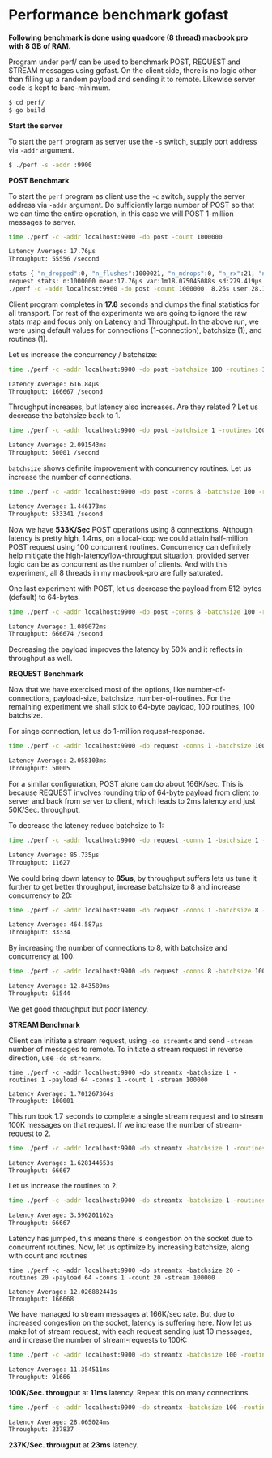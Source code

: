 Performance benchmark gofast
============================

**Following benchmark is done using quadcore (8 thread) macbook pro with
8 GB of RAM.**

Program under perf/ can be used to benchmark POST, REQUEST and STREAM messages
using gofast. On the client side, there is no logic other than filling up a
random payload and sending it to remote. Likewise server code is kept to
bare-minimum.

```bash
$ cd perf/
$ go build
```

**Start the server**

To start the `perf` program as server use the `-s` switch, supply port address
via `-addr` argument.

```bash
$ ./perf -s -addr :9900
```

**POST Benchmark**

To start the `perf` program as client use the `-c` switch, supply the server
address via `-addr` argument. Do sufficiently large number of POST so that
we can time the entire operation, in this case we will POST 1-million messages
to server.

```bash
time ./perf -c -addr localhost:9900 -do post -count 1000000

Latency Average: 17.76µs
Throughput: 55556 /second

stats { "n_dropped":0, "n_flushes":1000021, "n_mdrops":0, "n_rx":21, "n_rxbeats":18, "n_rxbyte":669, "n_rxfin":0, "n_rxpost":18, "n_rxreq":1, "n_rxresp":2, "n_rxstart":0, "n_rxstream":0, "n_tx":1000021, "n_txbyte":546000669, "n_txfin":0, "n_txpost":1000018, "n_txreq":2, "n_txresp":1, "n_txstart":0, "n_txstream":0 }
request stats: n:1000000 mean:17.76µs var:1m18.075045088s sd:279.419µs
./perf -c -addr localhost:9900 -do post -count 1000000  8.26s user 28.19s system 202% cpu 18.035 total
```

Client program completes in **17.8** seconds and dumps the final statistics
for all transport. For rest of the experiments we are going to ignore the raw
stats map and focus only on Latency and Throughput. In the above run, we were
using default values for connections (1-connection), batchsize (1), and
routines (1).

Let us increase the concurrency / batchsize:

```bash
time ./perf -c -addr localhost:9900 -do post -batchsize 100 -routines 100 -count 1000000

Latency Average: 616.84µs
Throughput: 166667 /second
```

Throughput increases, but latency also increases. Are they related ? Let us
decrease the batchsize back to 1.

```bash
time ./perf -c -addr localhost:9900 -do post -batchsize 1 -routines 100 -count 1000000

Latency Average: 2.091543ms
Throughput: 50001 /second
```

`batchsize` shows definite improvement with concurrency routines. Let us
increase the number of connections.

```bash
time ./perf -c -addr localhost:9900 -do post -conns 8 -batchsize 100 -routines 100 -count 1000000

Latency Average: 1.446173ms
Throughput: 533341 /second
```

Now we have **533K/Sec** POST operations using 8 connections. Although latency
is pretty high, 1.4ms, on a local-loop we could attain half-million POST
request using 100 concurrent routines. Concurrency can definitely help
mitigate the high-latency/low-throughput situation, provided server logic
can be as concurrent as the number of clients. And with this experiment, all
8 threads in my macbook-pro are fully saturated.

One last experiment with POST, let us decrease the payload from 512-bytes
(default) to 64-bytes.

```bash
time ./perf -c -addr localhost:9900 -do post -conns 8 -batchsize 100 -routines 100 -payload 64 -count 1000000

Latency Average: 1.089072ms
Throughput: 666674 /second
```

Decreasing the payload improves the latency by 50% and it reflects in
throughput as well.

**REQUEST Benchmark**

Now that we have exercised most of the options, like number-of-connections,
payload-size, batchsize, number-of-routines. For the remaining experiment
we shall stick to 64-byte payload, 100 routines, 100 batchsize.

For singe connection, let us do 1-million request-response.

```bash
time ./perf -c -addr localhost:9900 -do request -conns 1 -batchsize 100 -routines 100 -payload 64 -count 1000000

Latency Average: 2.058103ms
Throughput: 50005
```

For a similar configuration, POST alone can do about 166K/sec. This is because
REQUEST involves rounding trip of 64-byte payload from client to server and
back from server to client, which leads to 2ms latency and just 50K/Sec. throughput.

To decrease the latency reduce batchsize to 1:

```bash
time ./perf -c -addr localhost:9900 -do request -conns 1 -batchsize 1 -routines 1 -payload 64 -count 1000000

Latency Average: 85.735µs
Throughput: 11627
```

We could bring down latency to **85us**, by throughput suffers lets us tune it
further to get better throughput, increase batchsize to 8 and increase
concurrency to 20:

```bash
time ./perf -c -addr localhost:9900 -do request -conns 1 -batchsize 8 -routines 20 -payload 64 -count 1000000

Latency Average: 464.587µs
Throughput: 33334
```

By increasing the number of connections to 8, with batchsize and concurrency
at 100:

```bash
time ./perf -c -addr localhost:9900 -do request -conns 8 -batchsize 100 -routines 100 -payload 64 -count 1000000

Latency Average: 12.843589ms
Throughput: 61544
```

We get good throughput but poor latency.

**STREAM Benchmark**

Client can initiate a stream request, using `-do streamtx` and send `-stream` number of messages to
remote. To initiate a stream request in reverse direction, use `-do streamrx`.

```
time ./perf -c -addr localhost:9900 -do streamtx -batchsize 1 -routines 1 -payload 64 -conns 1 -count 1 -stream 100000

Latency Average: 1.701267364s
Throughput: 100001
```

This run took 1.7 seconds to complete a single stream request and to stream 100K
messages on that request. If we increase the number of stream-request to 2.

```bash
time ./perf -c -addr localhost:9900 -do streamtx -batchsize 1 -routines 1 -payload 64 -conns 1 -count 2 -stream 100000

Latency Average: 1.628144653s
Throughput: 66667
```

Let us increase the routines to 2:

```bash
time ./perf -c -addr localhost:9900 -do streamtx -batchsize 1 -routines 2 -payload 64 -conns 1 -count 2 -stream 100000

Latency Average: 3.596201162s
Throughput: 66667
```

Latency has jumped, this means there is congestion on the socket due to
concurrent routines. Now, let us optimize by increasing batchsize, along with
count and routines

```
time ./perf -c -addr localhost:9900 -do streamtx -batchsize 20 -routines 20 -payload 64 -conns 1 -count 20 -stream 100000

Latency Average: 12.026882441s
Throughput: 166668
```

We have managed to stream messages at 166K/sec rate. But due to increased
congestion on the socket, latency is suffering here. Now let us make lot of
stream request, with each request sending just 10 messages, and increase the
number of stream-requests to 100K:

```bash
time ./perf -c -addr localhost:9900 -do streamtx -batchsize 100 -routines 100 -payload 64 -conns 1 -count 100000  -stream 10

Latency Average: 11.354511ms
Throughput: 91666
```

**100K/Sec. througput** at **11ms** latency. Repeat this on many
connections.

```bash
time ./perf -c -addr localhost:9900 -do streamtx -batchsize 100 -routines 100 -payload 64 -conns 8 -count 100000  -stream 10

Latency Average: 28.065024ms
Throughput: 237837
```

**237K/Sec. througput** at **23ms** latency.
